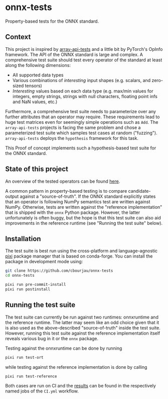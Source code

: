 # onnx-tests

Property-based tests for the ONNX standard.

## Context

This project is inspired by [array-api-tests](https://github.com/data-apis/array-api-tests) and a little bit by PyTorch's OpInfo framework.
The API of the ONNX standard is large and complex.
A comprehensive test suite should test every operator of the standard at least along the following dimensions:

- All supported data types
- Various combinations of _interesting_ input shapes (e.g. scalars, and zero-sized tensors)
- _Interesting_ values based on each data type (e.g. max/min values for integers, empty strings, strings with null characters, floating point infs and NaN values, etc.)

Furthermore, a comprehensive test suite needs to parameterize over any further attributes that an operator may require.
These requirements lead to huge test matrices even for seemingly simple operations such as `Add`.
The `array-api-tests` projects is facing the same problem and chose a parameterized test suite which samples test cases at random ("fuzzing").
`array-api-tests` deploys the `hypothesis` framework for this task.

This Proof of concept implements such a hypothesis-based test suite for the ONNX standard.

## State of this project

An overview of the tested operators can be found [here](https://github.com/cbourjau/onnx-tests/blob/main/report/coverage.md).

A common pattern in property-based testing is to compare candidate-output against a "source-of-truth".
If the ONNX standard explicitly states that an operator is following NumPy semantics test are written against NumPy.
Otherwise, tests are written against the "reference implementation" that is shipped with the `onnx` Python package.
However, the latter unfortunately is often buggy, but the hope is that this test suite can also aid improvements in the reference runtime (see "Running the test suite" below).

## Installation

The test suite is best run using the cross-platform and language-agnostic [pixi](https://pixi.sh/latest/) package manager that is based on conda-forge.
You can install the package in development mode using:

```bash
git clone https://github.com/cbourjau/onnx-tests
cd onnx-tests

pixi run pre-commit-install
pixi run postinstall
```

## Running the test suite

The test suite can currently be run against two runtimes: onnxruntime and the reference runtime.
The latter may seem like an odd choice given that it is also used as the above-described "source-of-truth" inside the test suite.
However, running this test suite against the reference implementation itself reveals various bug in it or the `onnx` package.

Testing against the onnxruntime can be done by running

```bash
pixi run test-ort
```

while testing against the reference implementation is done by calling

```bash
pixi run test-reference
```

Both cases are run on CI and the [results](https://github.com/cbourjau/onnx-tests/actions/workflows/ci.yml) can be found in the respectively named jobs of the `CI.yml` workflow.
